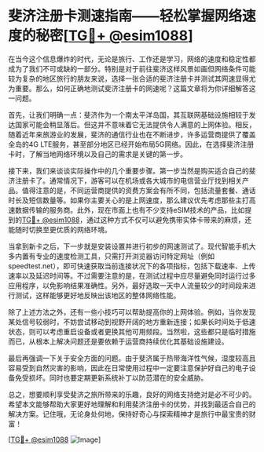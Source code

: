 # 斐济注册卡测速指南——轻松掌握网络速度的秘密[[TG💪+ @esim1088](https://t.me/s/esim1088)]

在当今这个信息爆炸的时代，无论是旅行、工作还是学习，网络的速度和稳定性都成为了我们不可或缺的一部分。特别是对于前往斐济这样风景如画但网络条件可能较为复杂的地区旅行的朋友来说，选择一张合适的斐济注册卡并测试其网速显得尤为重要。那么，如何正确地测试斐济注册卡的网速呢？这篇文章将为你详细解答这一问题。

首先，让我们明确一点：斐济作为一个南太平洋岛国，其互联网基础设施相较于发达国家可能会稍显落后。但这并不意味着它无法提供令人满意的上网体验。相反，随着近年来旅游业的发展，斐济的通信行业也在不断进步，许多运营商提供了覆盖全岛的4G LTE服务，甚至部分地区已经开始布局5G网络。因此，在选择斐济注册卡时，了解当地网络环境以及自己的需求是关键的第一步。

接下来，我们来谈谈实际操作中的几个重要步骤。第一步当然是购买适合自己的斐济注册卡了。通常情况下，游客可以在机场或各大城市的电信营业厅找到相关产品。值得注意的是，不同运营商提供的资费方案会有所不同，包括流量套餐、通话时长及短信数量等。如果你主要关心的是上网速度，那么建议优先考虑那些主打高速数据传输的服务商。此外，现在市面上也有不少支持eSIM技术的产品，比如提到的[TG💪+ @esim1088](https://t.me/s/esim1088)，通过这种方式不仅可以避免携带实体卡带来的麻烦，还能随时切换至更优质的网络环境。

当拿到新卡之后，下一步就是安装设置并进行初步的网速测试了。现代智能手机大多内置有专业的速度检测工具，只需打开浏览器访问特定网址（例如speedtest.net），即可快速获取当前连接状况下的各项指标，包括下载速率、上传速率以及延迟时间等。不过需要注意的是，在测试过程中应尽量避免同时运行过多应用程序，以免影响结果准确性。另外，最好选取一天中人流量较少的时间段来进行测试，这样能够更好地反映出该地区的整体网络性能。

除了上述方法之外，还有一些小技巧可以帮助提高你的上网体验。例如，当你发现某处信号较弱时，不妨尝试移动到视野开阔的地方重新连接；如果长时间处于低速状态，则可以考虑重启设备或者更换其他可用频段。当然啦，这些都只是临时措施而已，从根本上解决问题还是要依赖于运营商持续优化其基础设施建设。

最后再强调一下关于安全方面的问题。由于斐济属于热带海洋性气候，湿度较高且容易受到自然灾害的影响，因此在日常使用过程中一定要注意保护好自己的电子设备免受损坏。同时也要定期更新系统补丁以防范潜在的安全威胁。

总之，想要顺利享受斐济之旅所带来的乐趣，良好的网络支持绝对是必不可少的。希望本文能够帮助大家更好地理解和利用斐济注册卡的优势，并找到最适合自己的解决方案。记住哦，无论身处何地，保持好奇心与探索精神才是旅行中最宝贵的财富！

[[TG💪+ @esim1088](https://t.me/s/esim1088) ![Image](https://i.postimg.cc/4NQfJmqS/Snipaste-2025-05-13-00-14-12.png)]